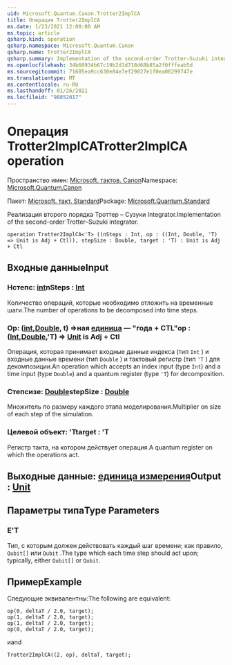 ```yaml
---
uid: Microsoft.Quantum.Canon.Trotter2ImplCA
title: Операция Trotter2ImplCA
ms.date: 1/23/2021 12:00:00 AM
ms.topic: article
qsharp.kind: operation
qsharp.namespace: Microsoft.Quantum.Canon
qsharp.name: Trotter2ImplCA
qsharp.summary: Implementation of the second-order Trotter–Suzuki integrator.
ms.openlocfilehash: 34b60934b67c19b2d1d718d68b85a2f0fffeab5d
ms.sourcegitcommit: 71605ea9cc630e84e7ef29027e1f0ea06299747e
ms.translationtype: MT
ms.contentlocale: ru-RU
ms.lasthandoff: 01/26/2021
ms.locfileid: "98852017"
---
```

# <a name="trotter2implca-operation"></a><span data-ttu-id="abc79-102">Операция Trotter2ImplCA</span><span class="sxs-lookup"><span data-stu-id="abc79-102">Trotter2ImplCA operation</span></span>

<span data-ttu-id="abc79-103">Пространство имен: [Microsoft. тактов. Canon](xref:Microsoft.Quantum.Canon)</span><span class="sxs-lookup"><span data-stu-id="abc79-103">Namespace: [Microsoft.Quantum.Canon](xref:Microsoft.Quantum.Canon)</span></span>

<span data-ttu-id="abc79-104">Пакет: [Microsoft. такт. Standard](https://nuget.org/packages/Microsoft.Quantum.Standard)</span><span class="sxs-lookup"><span data-stu-id="abc79-104">Package: [Microsoft.Quantum.Standard](https://nuget.org/packages/Microsoft.Quantum.Standard)</span></span>


<span data-ttu-id="abc79-105">Реализация второго порядка Троттер – Сузуки Integrator.</span><span class="sxs-lookup"><span data-stu-id="abc79-105">Implementation of the second-order Trotter–Suzuki integrator.</span></span>

```qsharp
operation Trotter2ImplCA<'T> ((nSteps : Int, op : ((Int, Double, 'T) => Unit is Adj + Ctl)), stepSize : Double, target : 'T) : Unit is Adj + Ctl
```


## <a name="input"></a><span data-ttu-id="abc79-106">Входные данные</span><span class="sxs-lookup"><span data-stu-id="abc79-106">Input</span></span>

### <a name="nsteps--int"></a><span data-ttu-id="abc79-107">Нстепс: [int](xref:microsoft.quantum.lang-ref.int)</span><span class="sxs-lookup"><span data-stu-id="abc79-107">nSteps : [Int](xref:microsoft.quantum.lang-ref.int)</span></span>

<span data-ttu-id="abc79-108">Количество операций, которые необходимо отложить на временные шаги.</span><span class="sxs-lookup"><span data-stu-id="abc79-108">The number of operations to be decomposed into time steps.</span></span>


### <a name="op--intdoublet--unit--is-adj--ctl"></a><span data-ttu-id="abc79-109">Op: ([int](xref:microsoft.quantum.lang-ref.int),[Double](xref:microsoft.quantum.lang-ref.double), t) =>ная [единица](xref:microsoft.quantum.lang-ref.unit)  — "года + CTL"</span><span class="sxs-lookup"><span data-stu-id="abc79-109">op : ([Int](xref:microsoft.quantum.lang-ref.int),[Double](xref:microsoft.quantum.lang-ref.double),'T) => [Unit](xref:microsoft.quantum.lang-ref.unit)  is Adj + Ctl</span></span>

<span data-ttu-id="abc79-110">Операция, которая принимает входные данные индекса (тип `Int` ) и входные данные времени (тип `Double` ) и тактовый регистр (тип `'T` ) для декомпозиции.</span><span class="sxs-lookup"><span data-stu-id="abc79-110">An operation which accepts an index input (type `Int`) and a time input (type `Double`) and a quantum register (type `'T`) for decomposition.</span></span>


### <a name="stepsize--double"></a><span data-ttu-id="abc79-111">Степсизе: [Double](xref:microsoft.quantum.lang-ref.double)</span><span class="sxs-lookup"><span data-stu-id="abc79-111">stepSize : [Double](xref:microsoft.quantum.lang-ref.double)</span></span>

<span data-ttu-id="abc79-112">Множитель по размеру каждого этапа моделирования.</span><span class="sxs-lookup"><span data-stu-id="abc79-112">Multiplier on size of each step of the simulation.</span></span>


### <a name="target--t"></a><span data-ttu-id="abc79-113">Целевой объект: 'T</span><span class="sxs-lookup"><span data-stu-id="abc79-113">target : 'T</span></span>

<span data-ttu-id="abc79-114">Регистр такта, на котором действует операция.</span><span class="sxs-lookup"><span data-stu-id="abc79-114">A quantum register on which the operations act.</span></span>



## <a name="output--unit"></a><span data-ttu-id="abc79-115">Выходные данные: [единица измерения](xref:microsoft.quantum.lang-ref.unit)</span><span class="sxs-lookup"><span data-stu-id="abc79-115">Output : [Unit](xref:microsoft.quantum.lang-ref.unit)</span></span>



## <a name="type-parameters"></a><span data-ttu-id="abc79-116">Параметры типа</span><span class="sxs-lookup"><span data-stu-id="abc79-116">Type Parameters</span></span>

### <a name="t"></a><span data-ttu-id="abc79-117">Е</span><span class="sxs-lookup"><span data-stu-id="abc79-117">'T</span></span>

<span data-ttu-id="abc79-118">Тип, с которым должен действовать каждый шаг времени; как правило, `Qubit[]` или `Qubit` .</span><span class="sxs-lookup"><span data-stu-id="abc79-118">The type which each time step should act upon; typically, either `Qubit[]` or `Qubit`.</span></span>

## <a name="example"></a><span data-ttu-id="abc79-119">Пример</span><span class="sxs-lookup"><span data-stu-id="abc79-119">Example</span></span>

<span data-ttu-id="abc79-120">Следующие эквивалентны:</span><span class="sxs-lookup"><span data-stu-id="abc79-120">The following are equivalent:</span></span>

```qsharp
op(0, deltaT / 2.0, target);
op(1, deltaT / 2.0, target);
op(1, deltaT / 2.0, target);
op(0, deltaT / 2.0, target);
```

<span data-ttu-id="abc79-121">и</span><span class="sxs-lookup"><span data-stu-id="abc79-121">and</span></span>

```qsharp
Trotter2ImplCA((2, op), deltaT, target);
```